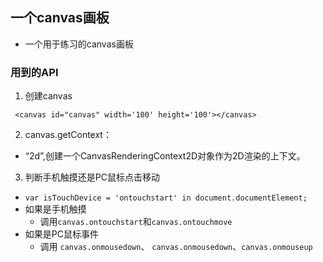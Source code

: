 ## 一个canvas画板 
* 一个用于练习的canvas画板
### 用到的API
1. 创建canvas
```
 <canvas id="canvas" width='100' height='100'></canvas>
```
2. canvas.getContext：
* “2d”,创建一个CanvasRenderingContext2D对象作为2D渲染的上下文。
3. 判断手机触摸还是PC鼠标点击移动
* `var isTouchDevice = 'ontouchstart' in document.documentElement;`
* 如果是手机触摸
    * 调用`canvas.ontouchstart`和`canvas.ontouchmove`
* 如果是PC鼠标事件
    * 调用 `canvas.onmousedown`、 `canvas.onmousedown`、`canvas.onmouseup`
